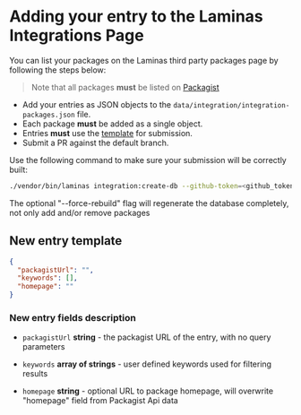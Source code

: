 # Adding your entry to the Laminas Integrations Page

You can list your packages on the Laminas third party packages page by following the steps below:
> Note that all packages **must** be listed on [Packagist](https://packagist.org/)

- Add your entries as JSON objects to the `data/integration/integration-packages.json` file.
- Each package **must** be added as a single object.
- Entries **must** use the [template](#new-entry-template) for submission.
- Submit a PR against the default branch.

Use the following command to make sure your submission will be correctly built:

```bash
./vendor/bin/laminas integration:create-db --github-token=<github_token> [--force-rebuild]
```

The optional "--force-rebuild" flag will regenerate the database completely, not only add and/or remove packages

## New entry template

```json
{
  "packagistUrl": "",
  "keywords": [],
  "homepage": ""
}
```

### New entry fields description

- `packagistUrl`
  **string** - the packagist URL of the entry, with no query parameters

- `keywords`
  **array of strings** - user defined keywords used for filtering results

- `homepage`
  **string** - optional URL to package homepage, will overwrite "homepage" field from Packagist Api data
